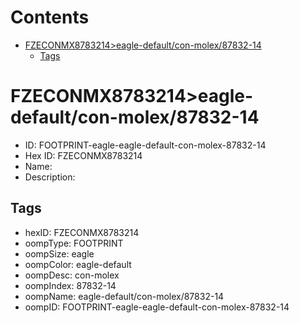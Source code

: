 



Contents
========

* [FZECONMX8783214>eagle-default/con-molex/87832-14](#fzeconmx8783214eagle-defaultcon-molex87832-14)
	* [Tags](#tags)

# FZECONMX8783214>eagle-default/con-molex/87832-14

- ID: FOOTPRINT-eagle-eagle-default-con-molex-87832-14
- Hex ID: FZECONMX8783214
- Name: 
- Description: 

## Tags

- hexID: FZECONMX8783214
- oompType: FOOTPRINT
- oompSize: eagle
- oompColor: eagle-default
- oompDesc: con-molex
- oompIndex: 87832-14
- oompName: eagle-default/con-molex/87832-14
- oompID: FOOTPRINT-eagle-eagle-default-con-molex-87832-14
